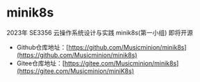 # minik8s
2023年 SE3356 云操作系统设计与实践 minik8s(第一小组) 即将开源

- Github仓库地址：[https://github.com/Musicminion/minik8s](https://github.com/Musicminion/minik8s)
- Gitee仓库地址：[https://gitee.com/Musicminion/minik8s](https://gitee.com/Musicminion/miniK8s)
